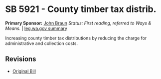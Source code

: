 # SB 5921 - County timber tax distrib.
**Primary Sponsor:** [John Braun](/person/leg/john.braun.md)
*Status: First reading, referred to Ways & Means.* | [leg.wa.gov summary](https://app.leg.wa.gov/billsummary?BillNumber=5921&Year=2021)

Increasing county timber tax distributions by reducing the charge for administrative and collection costs.

## Revisions
* [Original Bill](1/)